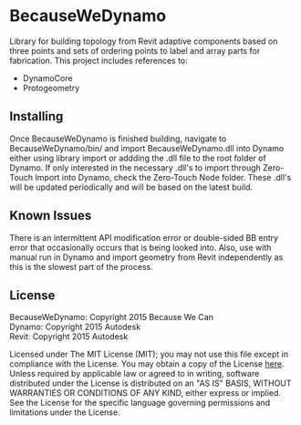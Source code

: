 <h1>BecauseWeDynamo</h1>
Library for building topology from Revit adaptive components based on three points and sets of ordering points to label and array parts for fabrication. This project includes references to:
<ul><li>DynamoCore</li>
<li>Protogeometry</li></ul>

<h2>Installing</h2>
<p>Once BecauseWeDynamo is finished building, navigate to BecauseWeDynamo/bin/ and import BecauseWeDynamo.dll into Dynamo either using library import or addding the .dll file to the root folder of Dynamo. If only interested in the necessary .dll's to import through Zero-Touch Import into Dynamo, check the Zero-Touch Node folder. These .dll's will be updated periodically and will be based on the latest build.</p>

<h2>Known Issues</h2>
There is an intermittent API modification error or double-sided BB entry error that occasionally occurs that is being looked into. Also, use with manual run in Dynamo and import geometry from Revit independently as this is the slowest part of the process.

<h2>License</h2>
BecauseWeDynamo: Copyright 2015 Because We Can
</br>Dynamo: Copyright 2015 Autodesk
</br>Revit: Copyright 2015 Autodesk
<p>Licensed under The MIT License (MIT); you may not use this file except in compliance with the License. You may obtain a copy of the License <a href="https://github.com/BecauseWeCan/BecauseWeDynamo/blob/master/LICENSE.md">here</a>. Unless required by applicable law or agreed to in writing, software distributed under the License is distributed on an "AS IS" BASIS, WITHOUT WARRANTIES OR CONDITIONS OF ANY KIND, either express or implied. See the License for the specific language governing permissions and limitations under the License.
